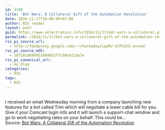 ```yaml
---
id: 2188
title: 'Bot Wars: A Collateral Gift of the Automation Revolution'
date: 2016-11-17T10:00:00+01:00
author: RSS reader
layout: post
guid: https://www.uelectronics.info/2016/11/17/bot-wars-a-collateral-gift-of-the-automation-revolution/
permalink: /2016/11/17/bot-wars-a-collateral-gift-of-the-automation-revolution/
rss_pi_source_url:
  - http://feedproxy.google.com/~r/hackaday/LgoM/~3/PCUh5-esve4/
rss_pi_source_md5:
  - 16f18c860dd53d04652f7c99eb11da7e
rss_pi_canonical_url:
  - my_blog
categories:
  - RSS
tags:
  - RSS
---
```

&#013;  
I received an email Wednesday morning from a company launching new features for a bot called Trim which will negotiate a lower cable bill for you. Give it your Comcast login info and it will launch a support-chat window and go to work negotiating rates on your behalf. This could be…&#013;  
Source: <a href="http://feedproxy.google.com/~r/hackaday/LgoM/~3/PCUh5-esve4/" target="_blank">Bot Wars: A Collateral Gift of the Automation Revolution</a>